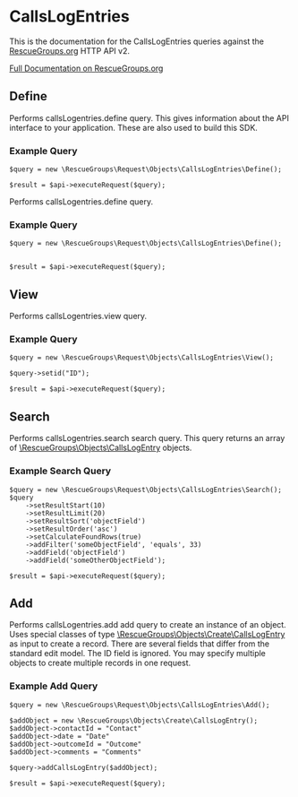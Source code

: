 # CallsLogEntries

This is the documentation for the CallsLogEntries queries against the [RescueGroups.org](https://www.rescuegroups.org/) HTTP API v2.

[Full Documentation on RescueGroups.org](https://userguide.rescuegroups.org/display/APIDG/Object+definitions#Objectdefinitions-callsLogentries)

## Define
Performs callsLogentries.define query. This gives information about the API interface to your application. These are also used to build this SDK.

### Example Query

    $query = new \RescueGroups\Request\Objects\CallsLogEntries\Define();

    $result = $api->executeRequest($query);
Performs callsLogentries.define query.

### Example Query

    $query = new \RescueGroups\Request\Objects\CallsLogEntries\Define();


    $result = $api->executeRequest($query);

## View
Performs callsLogentries.view query.

### Example Query

    $query = new \RescueGroups\Request\Objects\CallsLogEntries\View();

    $query->setid("ID");

    $result = $api->executeRequest($query);

## Search
Performs callsLogentries.search search query. This query returns an array of [\RescueGroups\Objects\CallsLogEntry](../../../src/Objects/CallsLogEntry.php) objects.

### Example Search Query

    $query = new \RescueGroups\Request\Objects\CallsLogEntries\Search();
    $query
        ->setResultStart(10)
        ->setResultLimit(20)
        ->setResultSort('objectField')
        ->setResultOrder('asc')
        ->setCalculateFoundRows(true)
        ->addFilter('someObjectField', 'equals', 33)
        ->addField('objectField')
        ->addField('someOtherObjectField');

    $result = $api->executeRequest($query);
## Add
Performs callsLogentries.add add query to create an instance of an object. Uses special classes of type [\RescueGroups\Objects\Create\CallsLogEntry](../../../src/Objects/CallsLogEntry.php) as input to create a record. There are several fields that differ from the standard edit model. The ID field is ignored. You may specify multiple objects to create multiple records in one request.

### Example Add Query

    $query = new \RescueGroups\Request\Objects\CallsLogEntries\Add();

    $addObject = new \RescueGroups\Objects\Create\CallsLogEntry();
    $addObject->contactId = "Contact"
    $addObject->date = "Date"
    $addObject->outcomeId = "Outcome"
    $addObject->comments = "Comments"

    $query->addCallsLogEntry($addObject);

    $result = $api->executeRequest($query);
